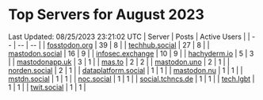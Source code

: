 # Top Servers for August 2023
Last Updated: 08/25/2023 23:21:02 UTC
| Server | Posts | Active Users |
| -- | -- | -- |
| [fosstodon.org](https://fosstodon.org/tags/PowerShell) | 39 | 8 |
| [techhub.social](https://techhub.social/tags/PowerShell) | 27 | 8 |
| [mastodon.social](https://mastodon.social/tags/PowerShell) | 16 | 9 |
| [infosec.exchange](https://infosec.exchange/tags/PowerShell) | 10 | 9 |
| [hachyderm.io](https://hachyderm.io/tags/PowerShell) | 5 | 3 |
| [mastodonapp.uk](https://mastodonapp.uk/tags/PowerShell) | 3 | 1 |
| [mas.to](https://mas.to/tags/PowerShell) | 2 | 2 |
| [mastodon.uno](https://mastodon.uno/tags/PowerShell) | 2 | 1 |
| [norden.social](https://norden.social/tags/PowerShell) | 2 | 1 |
| [dataplatform.social](https://dataplatform.social/tags/PowerShell) | 1 | 1 |
| [mastodon.nu](https://mastodon.nu/tags/PowerShell) | 1 | 1 |
| [mstdn.social](https://mstdn.social/tags/PowerShell) | 1 | 1 |
| [noc.social](https://noc.social/tags/PowerShell) | 1 | 1 |
| [social.tchncs.de](https://social.tchncs.de/tags/PowerShell) | 1 | 1 |
| [tech.lgbt](https://tech.lgbt/tags/PowerShell) | 1 | 1 |
| [twit.social](https://twit.social/tags/PowerShell) | 1 | 1 |
